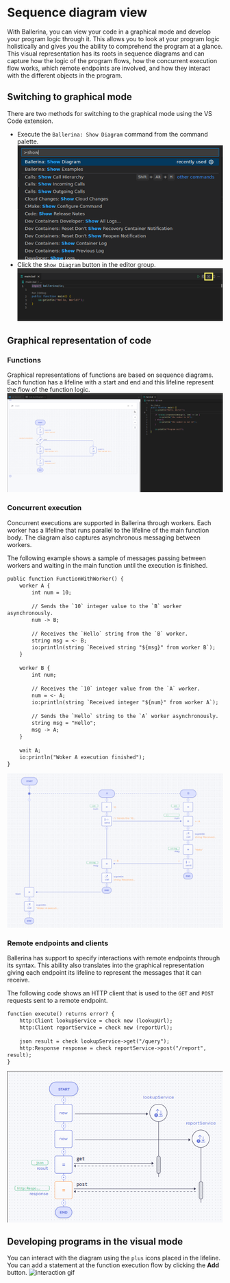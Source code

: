 # Sequence diagram view
With Ballerina, you can view your code in a graphical mode and develop your program logic through it. This
allows you to look at your program logic holistically and gives you the ability to comprehend the program at 
a glance. This visual representation has its roots in sequence diagrams and can capture how the logic of
the program flows, how the concurrent execution flow works, which remote endpoints are involved, and how they interact 
with the different objects in the program.

## Switching to graphical mode
There are two methods for switching to the graphical mode using the VS Code extension.

- Execute the `Ballerina: Show Diagram` command from the command palette.
    ![command screenshot](./img/show-diagram-command-palette.png)
- Click the `Show Diagram` button in the editor group.
    ![button screenshot](./img/editor-group-button.png)

## Graphical representation of code

### Functions
Graphical representations of functions are based on sequence diagrams. Each function has a lifeline with a start and 
end and this lifeline represent the flow of the function logic. 
![button screenshot](./img/function-sequence-diagram.png)

### Concurrent execution
Concurrent executions are supported in Ballerina through workers. Each worker has a lifeline that runs parallel to 
the lifeline of the main function body. The diagram also captures asynchronous messaging between workers.

The following example shows a sample of messages passing between workers and waiting in the main function until the 
execution is finished.

```ballerina
public function FunctionWithWorker() {
    worker A {
        int num = 10;

        // Sends the `10` integer value to the `B` worker asynchronously.
        num -> B;

        // Receives the `Hello` string from the `B` worker.
        string msg = <- B;
        io:println(string `Received string "${msg}" from worker B`);
    }

    worker B {
        int num;

        // Receives the `10` integer value from the `A` worker.
        num = <- A;
        io:println(string `Received integer "${num}" from worker A`);

        // Sends the `Hello` string to the `A` worker asynchronously.
        string msg = "Hello";
        msg -> A;
    }

    wait A;
    io:println("Woker A execution finished");
}
```
![worker screenshot](./img/worker_sample.png)

### Remote endpoints and clients
Ballerina has support to specify interactions with remote endpoints through its syntax. This ability also 
translates into the graphical representation giving each endpoint its lifeline to represent the messages that it 
can receive.

The following code shows an HTTP client that is used to the `GET` and `POST` requests sent to a remote endpoint.

```ballerina
function execute() returns error? {
    http:Client lookupService = check new (lookupUrl);
    http:Client reportService = check new (reportUrl);

    json result = check lookupService->get("/query");
    http:Response response = check reportService->post("/report", result);
}
```
![graphical screenshot](./img/client-code-representations.png)

## Developing programs in the visual mode
You can interact with the diagram using the `plus` icons placed in the lifeline. You can add a statement at the 
function execution flow by clicking the **Add** button.
![interaction gif](./img/diagram-interaction.gif)


